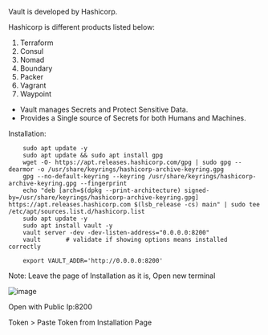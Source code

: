 Vault is developed by Hashicorp.

Hashicorp is different products listed below:
1. Terraform
2. Consul
3. Nomad
4. Boundary
5. Packer
6. Vagrant
7. Waypoint

* Vault manages Secrets and Protect Sensitive Data.
* Provides a Single source of Secrets for both Humans and Machines.


Installation:

		sudo apt update -y
		sudo apt update && sudo apt install gpg
		wget -O- https://apt.releases.hashicorp.com/gpg | sudo gpg --dearmor -o /usr/share/keyrings/hashicorp-archive-keyring.gpg
		gpg --no-default-keyring --keyring /usr/share/keyrings/hashicorp-archive-keyring.gpg --fingerprint
		echo "deb [arch=$(dpkg --print-architecture) signed-by=/usr/share/keyrings/hashicorp-archive-keyring.gpg] https://apt.releases.hashicorp.com $(lsb_release -cs) main" | sudo tee /etc/apt/sources.list.d/hashicorp.list
		sudo apt update -y
		sudo apt install vault -y
		vault server -dev -dev-listen-address="0.0.0.0:8200"
		vault 		# validate if showing options means installed correctly

  		export VAULT_ADDR='http://0.0.0.0:8200'

Note: Leave the page of Installation as it is, Open new terminal

![image](https://github.com/user-attachments/assets/da038195-cd9c-48ec-8bb9-4197152f71d7)

Open with Public Ip:8200

Token > Paste Token from Installation Page





